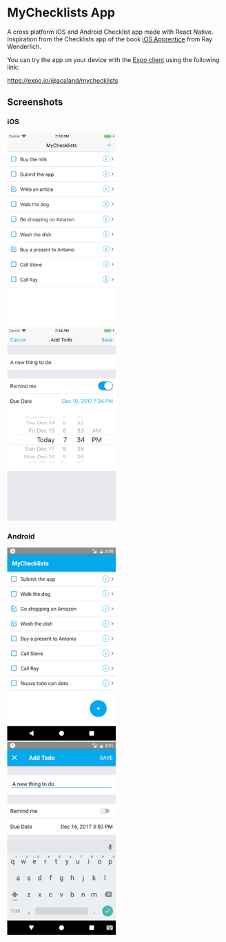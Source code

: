 # MyChecklists App

A cross platform iOS and Android Checklist app made with React Native.
Inspiration from the Checklists app of the book
[iOS Apprentice](https://store.raywenderlich.com/products/ios-apprentice) from
Ray Wenderlich.

You can try the app on your device with the
[Expo client](https://expo.io/tools#client) using the following link:

https://expo.io/@acaland/mychecklists

## Screenshots

### iOS

<img src="https://raw.githubusercontent.com/EtnaTraining/MyChecklist/master/screenshots/1_ios.png" width="50%">

<img src="https://raw.githubusercontent.com/EtnaTraining/MyChecklist/master/screenshots/2_ios.png" width="50%">

### Android

<img src="https://raw.githubusercontent.com/EtnaTraining/MyChecklist/master/screenshots/1_android.png" width="50%">

<img src="https://raw.githubusercontent.com/EtnaTraining/MyChecklist/master/screenshots/2_android.png" width="50%">
